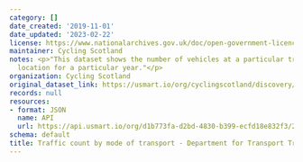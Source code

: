 ```yaml
---
category: []
date_created: '2019-11-01'
date_updated: '2023-02-22'
license: https://www.nationalarchives.gov.uk/doc/open-government-licence/version/3/
maintainer: Cycling Scotland
notes: <p>"This dataset shows the number of vehicles at a particular traffic count
  location for a particular year."</p>
organization: Cycling Scotland
original_dataset_link: https://usmart.io/org/cyclingscotland/discovery/discovery-view-detail/25db9595-479e-451b-b1ec-6f9a8c5e6dcb
records: null
resources:
- format: JSON
  name: API
  url: https://api.usmart.io/org/d1b773fa-d2bd-4830-b399-ecfd18e832f3/207bc8d3-ef23-406b-91c8-adc12e5a9dae/1/urql
schema: default
title: Traffic count by mode of transport - Department for Transport Traffic Counts
---
```

